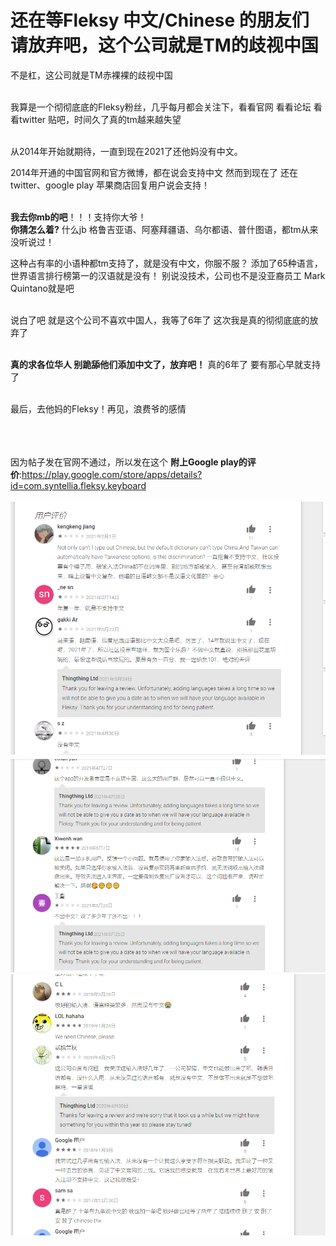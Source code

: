 # 还在等Fleksy 中文/Chinese 的朋友们请放弃吧，这个公司就是TM的歧视中国


不是杠，这公司就是TM赤裸裸的歧视中国<br/><br/>

我算是一个彻彻底底的Fleksy粉丝，几乎每月都会关注下，看看官网 看看论坛 看看twitter 贴吧，时间久了真的tm越来越失望<br/><br/>

从2014年开始就期待，一直到现在2021了还他妈没有中文。

2014年开通的中国官网和官方微博，都在说会支持中文
然而到现在了 还在twitter、google play 苹果商店回复用户说会支持！<br/><br/>

**我去你mb的吧**！！！支持你大爷！<br/>
**你猜怎么着?** 什么jb 格鲁吉亚语、阿塞拜疆语、乌尔都语、普什图语，都tm从来没听说过！

这种占有率的小语种都tm支持了，就是没有中文，你服不服？
添加了65种语言，世界语言排行榜第一的汉语就是没有！
别说没技术，公司也不是没亚裔员工  Mark Quintano就是吧<br/><br/>

说白了吧 就是这个公司不喜欢中国人，我等了6年了 这次我是真的彻彻底底的放弃了<br/><br/>

**真的求各位华人 别跪舔他们添加中文了，放弃吧！** 真的6年了 要有那心早就支持了<br/><br/>

最后，去他妈的Fleksy！再见，浪费爷的感情
<br/><br/><br/><br/>

因为帖子发在官网不通过，所以发在这个
**附上Google play的评价**:https://play.google.com/store/apps/details?id=com.syntellia.fleksy.keyboard
<br/><br/>
![alt](https://raw.githubusercontent.com/aaceee/fleksy-chinese/main/a.PNG)
![alt](https://raw.githubusercontent.com/aaceee/fleksy-chinese/main/a2.PNG)
![alt](https://raw.githubusercontent.com/aaceee/fleksy-chinese/main/a3.PNG)


